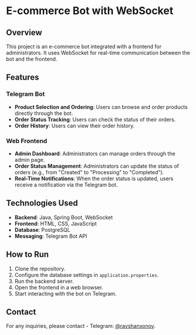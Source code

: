 # E-commerce Bot with WebSocket

## Overview

This project is an e-commerce bot integrated with a frontend for administrators. It uses WebSocket for real-time communication between the bot and the frontend.

## Features

### Telegram Bot
- **Product Selection and Ordering**: Users can browse and order products directly through the bot.
- **Order Status Tracking**: Users can check the status of their orders.
- **Order History**: Users can view their order history.

### Web Frontend
- **Admin Dashboard**: Administrators can manage orders through the admin page.
- **Order Status Management**: Administrators can update the status of orders (e.g., from "Created" to "Processing" to "Completed").
- **Real-Time Notifications**: When the order status is updated, users receive a notification via the Telegram bot.

## Technologies Used
- **Backend**: Java, Spring Boot, WebSocket
- **Frontend**: HTML, CSS, JavaScript
- **Database**: PostgreSQL
- **Messaging**: Telegram Bot API

## How to Run
1. Clone the repository.
2. Configure the database settings in `application.properties`.
3. Run the backend server.
4. Open the frontend in a web browser.
5. Start interacting with the bot on Telegram.

## Contact
For any inquiries, please contact - Telegram: [@ravshanxonov](https://t.me/ravshanxonov).
